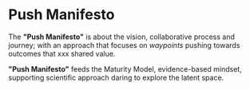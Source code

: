 # Push Manifesto

The **"Push Manifesto"** is about the vision, collaborative process and journey; with an approach that focuses on _waypoints_ pushing towards outcomes that xxx shared value.

**"Push Manifesto"** feeds the Maturity Model, evidence-based mindset, supporting scientific approach daring to explore the latent space.
